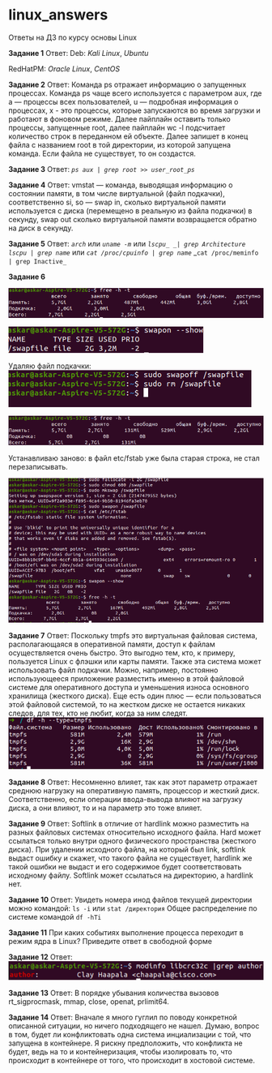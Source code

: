 # linux_answers
Ответы на ДЗ по курсу основы Linux

**Задание 1**
Ответ:
Deb:
_Kali Linux_, _Ubuntu_

RedHatPM:
_Oracle Linux_, _CentOS_

**Задание 2**
Ответ:
Команда ps отражает информацию о запущенных процессах. Команда ps чаще всего используется с параметром aux, где a — процессы всех пользователей, u — подробная информация о процессах,  x - это процессы, которые запускаются во время загрузки и работают в фоновом режиме. Далее пайплайн оставить только процессы, запущенные root, далее пайплайн wc -l подсчитает количество строк в переданном ей объекте. Далее запишет в конец файла с названием root в той директории, из которой запущена команда. Если файла не существует, то он создастся.

**Задание 3**
Ответ:
_`ps aux | grep root >> user_root_ps`_

**Задание 4**
Ответ:
vmstat — команда, выводящая информацию о состоянии памяти, в том числе виртуальной (файл подкачки), соответственно  si, so — swap in,  сколько виртуальной памяти используется с диска (перемещено в реальную из файла подкачки) в секунду, swap out сколько виртуальной памяти возвращается обратно на диск в секунду.

**Задание 5**
Ответ:
_`arch`_ или _`uname -m`_ или _`lscpu_ _| grep Architecture`_
_`lscpu | grep name`_ или _`cat /proc/cpuinfo | grep name`_
_`cat /proc/meminfo | grep Inactive_`

**Задание 6**

![Screenshot](1.png)

![Screenshot](2.png)

Удаляю файл подкачки:
![Screenshot](3.png)

![Screenshot](4.png)

 Устанавливаю заново: в файл etc/fstab уже была старая строка, не стал перезаписывать.

![Screenshot](5.png)

**Задание 7**
Ответ:
Поскольку  tmpfs это виртуальная файловая система, располагающаяся в оперативной памяти, доступ к файлам осуществляется очень быстро. Это выгодно тем, кто, к примеру, пользуется Linux  с флэшки или карты памяти. Также эта система может использовать файл подкачки. Можно, например, постоянно использующееся приложение разместить именно в этой файловой системе для оперативного доступа и уменьшения износа основного хранилища (жесткого диска). Еще есть один плюс — если пользоваться этой файловой системой, то на жестком диске не остается никаких следов, для тех, кто не любит, когда за ним следят.
![Screenshot](7.png)

**Задание 8**
Ответ:
Несомненно влияет, так как этот параметр отражает среднюю нагрузку на оперативную память, процессор и жесткий диск. Соответственно, если операции ввода-вывода влияют на загрузку диска, а они влияют, то и на параметр это тоже влияет.

**Задание 9**
Ответ:
Softlink  в отличие от hardlink можно разместить на разных файловых системах относительно исходного файла.  Hard может ссылаться только внутри одного физического пространства (жесткого диска).
	При удалении исходного файла, на который был link, softlink выдаст ошибку и скажет, что такого файла не существует, hardlink же такой ошибки не выдаст и его содержимое будет соответствовать исходному файлу.
	Softlink может ссылаться на директорию, а hardlink нет.

**Задание 10**
Ответ:
Увидеть номера инод файлов текущей директории можно командой:
`ls -i` или `stat /директория`
Общее распределение по системе командой `df -hTi` 

**Задание 11**
При каких событиях выполнение процесса переходит в режим ядра в Linux?
Приведите ответ в свободной форме

**Задание 12**
Ответ:
![Screenshot](6.png)

**Задание 13**
Ответ:
В порядке убывания количества вызовов rt_sigprocmask, mmap, close, openat, prlimit64.

**Задание 14**
Ответ:
Вначале я много гуглил по поводу конкретной описанной ситуации, но ничего подходящего не нашел. Думаю, вопрос в том, будет ли конфликтовать одна система инциализации с той, что запущена в контейнере. Я рискну предположить, что конфликта не будет, ведь на то и контейнеризация, чтобы изолировать то, что происходит в контейнере от того, что происходит в хостовой системе. 
